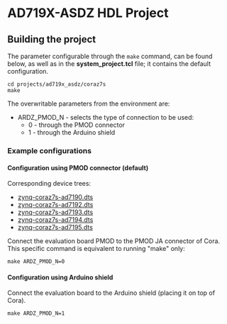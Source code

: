 # AD719X-ASDZ HDL Project

## Building the project

The parameter configurable through the `make` command, can be found below, as well as in the **system_project.tcl** file; it contains the default configuration.

```
cd projects/ad719x_asdz/coraz7s
make
```

The overwritable parameters from the environment are:

- ARDZ_PMOD_N - selects the type of connection to be used:
  - 0 - through the PMOD connector
  - 1 - through the Arduino shield

### Example configurations

#### Configuration using PMOD connector (default)

Corresponding device trees:

- [zynq-coraz7s-ad7190.dts](https://github.com/analogdevicesinc/linux/blob/main/arch/arm/boot/dts/zynq-coraz7s-ad7190.dts)
- [zynq-coraz7s-ad7192.dts](https://github.com/analogdevicesinc/linux/blob/main/arch/arm/boot/dts/zynq-coraz7s-ad7192.dts)
- [zynq-coraz7s-ad7193.dts](https://github.com/analogdevicesinc/linux/blob/main/arch/arm/boot/dts/zynq-coraz7s-ad7193.dts)
- [zynq-coraz7s-ad7194.dts](https://github.com/analogdevicesinc/linux/blob/main/arch/arm/boot/dts/zynq-coraz7s-ad7194.dts)
- [zynq-coraz7s-ad7195.dts](https://github.com/analogdevicesinc/linux/blob/main/arch/arm/boot/dts/zynq-coraz7s-ad7195.dts)

Connect the evaluation board PMOD to the PMOD JA connector of Cora.
This specific command is equivalent to running "make" only:

```
make ARDZ_PMOD_N=0
```

#### Configuration using Arduino shield

Connect the evaluation board to the Arduino shield (placing it on top of Cora).

```
make ARDZ_PMOD_N=1
```
